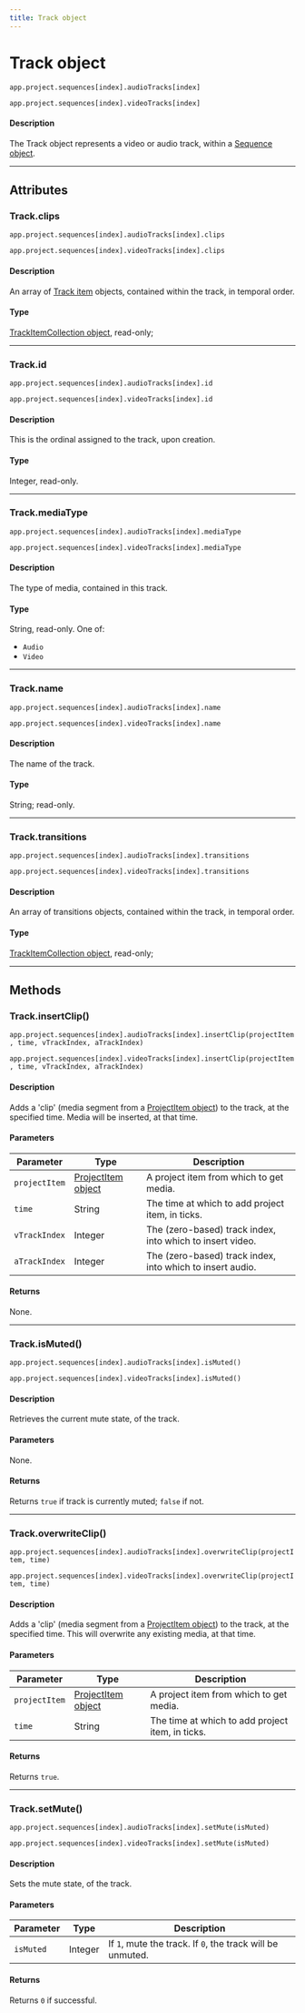 ```yaml
---
title: Track object
---
```

# Track object

`app.project.sequences[index].audioTracks[index]`

`app.project.sequences[index].videoTracks[index]`


#### Description

The Track object represents a video or audio track, within a [Sequence object](../sequence).

---

## Attributes

### Track.clips

`app.project.sequences[index].audioTracks[index].clips`

`app.project.sequences[index].videoTracks[index].clips`


#### Description

An array of [Track item](../../item/trackitem) objects, contained within the track, in temporal order.

#### Type

[TrackItemCollection object](../../collection/trackitemcollection), read-only;

---

### Track.id

`app.project.sequences[index].audioTracks[index].id`

`app.project.sequences[index].videoTracks[index].id`


#### Description

This is the ordinal assigned to the track, upon creation.

#### Type

Integer, read-only.

---

### Track.mediaType

`app.project.sequences[index].audioTracks[index].mediaType`

`app.project.sequences[index].videoTracks[index].mediaType`


#### Description

The type of media, contained in this track.

#### Type

String, read-only. One of:

- `Audio`
- `Video`

---

### Track.name

`app.project.sequences[index].audioTracks[index].name`

`app.project.sequences[index].videoTracks[index].name`


#### Description

The name of the track.

#### Type

String; read-only.

---

### Track.transitions

`app.project.sequences[index].audioTracks[index].transitions`

`app.project.sequences[index].videoTracks[index].transitions`


#### Description

An array of transitions objects, contained within the track, in temporal order.

#### Type

[TrackItemCollection object](../../collection/trackitemcollection), read-only;

---

## Methods

### Track.insertClip()

`app.project.sequences[index].audioTracks[index].insertClip(projectItem, time, vTrackIndex, aTrackIndex)`

`app.project.sequences[index].videoTracks[index].insertClip(projectItem, time, vTrackIndex, aTrackIndex)`


#### Description

Adds a 'clip' (media segment from a [ProjectItem object](../../item/projectitem)) to the track, at the specified time. Media will be inserted, at that time.

#### Parameters

|   Parameter   |                     Type                     |                        Description                        |
| ------------- | -------------------------------------------- | --------------------------------------------------------- |
| `projectItem` | [ProjectItem object](../../item/projectitem) | A project item from which to get media.                   |
| `time`        | String                                       | The time at which to add project item, in ticks.          |
| `vTrackIndex` | Integer                                      | The (zero-based) track index, into which to insert video. |
| `aTrackIndex` | Integer                                      | The (zero-based) track index, into which to insert audio. |

#### Returns

None.

---

### Track.isMuted()

`app.project.sequences[index].audioTracks[index].isMuted()`

`app.project.sequences[index].videoTracks[index].isMuted()`


#### Description

Retrieves the current mute state, of the track.

#### Parameters

None.

#### Returns

Returns `true` if track is currently muted; `false` if not.

---

### Track.overwriteClip()

`app.project.sequences[index].audioTracks[index].overwriteClip(projectItem, time)`

`app.project.sequences[index].videoTracks[index].overwriteClip(projectItem, time)`


#### Description

Adds a 'clip' (media segment from a [ProjectItem object](../../item/projectitem)) to the track, at the specified time. This will overwrite any existing media, at that time.

#### Parameters

|   Parameter   |                     Type                     |                   Description                    |
| ------------- | -------------------------------------------- | ------------------------------------------------ |
| `projectItem` | [ProjectItem object](../../item/projectitem) | A project item from which to get media.          |
| `time`        | String                                       | The time at which to add project item, in ticks. |

#### Returns

Returns `true`.

---

### Track.setMute()

`app.project.sequences[index].audioTracks[index].setMute(isMuted)`

`app.project.sequences[index].videoTracks[index].setMute(isMuted)`


#### Description

Sets the mute state, of the track.

#### Parameters

| Parameter |  Type   |                        Description                         |
| --------- | ------- | ---------------------------------------------------------- |
| `isMuted` | Integer | If `1`, mute the track. If `0`, the track will be unmuted. |

#### Returns

Returns `0` if successful.
